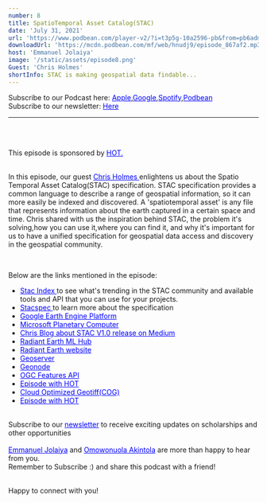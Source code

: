 ```yaml
---
number: 8
title: SpatioTemporal Asset Catalog(STAC)
date: 'July 31, 2021'
url: 'https://www.podbean.com/player-v2/?i=t3p5g-10a2596-pb&from=pb6admin'
downloadUrl: 'https://mcdn.podbean.com/mf/web/hnudj9/episode_867af2.mp3'
host: 'Emmanuel Jolaiya'
image: '/static/assets/episode8.png'
Guest: 'Chris Holmes'
shortInfo: STAC is making geospatial data findable...
---
```


Subscribe to our Podcast here: <a target="_blank" href="https://podcasts.apple.com/ng/podcast/africa-geoconvo-podcast/id1549049632" style='color:blue;'>Apple</a>,<a target="_blank" href="https://www.google.com/podcasts?feed=aHR0cHM6Ly9mZWVkLnBvZGJlYW4uY29tL2FmcmljYWdlb2NvbnZvL2ZlZWQueG1s" style='color:blue;'>Google</a>,<a target="_blank" href="https://africageoconvo.podbean.com/" style='color:blue;'>Spotify</a>,<a target="_blank" href="https://africageoconvo.podbean.com/" style='color:blue;'>Podbean</a><br>
Subscribe to our newsletter: <a target="_blank" href="https://mailchi.mp/431d1fc48f4b/africa-geo-convo-mailing-list" style='color:blue;'>Here</a>
<hr>
<br><br>

This episode is sponsored by <a href='https://www.hotosm.org/' target='_blank' style='color:blue'>HOT.</a>
<br><br>


In this episode, our guest <a target="_blank" href="https://www.linkedin.com/in/opencholmes/" style='color:blue;'>Chris Holmes </a> enlightens us about the Spatio Temporal Asset Catalog(STAC) specification. STAC specification provides a common language to describe a range of geospatial information, so it can more easily be indexed and discovered. A 'spatiotemporal asset' is any file that represents information about the earth captured in a certain space and time. Chris shared with us the inspiration behind STAC, the problem it's solving,how you can use it,where you can find it, and why it's important for us to have a unified specification for geospatial data access and discovery in the geospatial community.

<br>

<p>Below are the links mentioned in the episode:</p>

<ul>

<li><a href='http://stacindex.org' target='_blank' style='color:blue'>Stac Index 
</a> to see what's trending in the STAC community and available tools and API that you can use for your projects.</li>

<li><a href='https://stacspec.org/' target='_blank' style='color:blue'>Stacspec
</a> to learn more about the specification</li>

<li><a href='https://earthengine.google.com/' target='_blank' style='color:blue'>Google Earth Engine Platform
</a></li>

<li><a href='https://planetarycomputer.microsoft.com/' target='_blank' style='color:blue'>Microsoft Planetary Computer
</a></li>

<li><a href='https://medium.com/radiant-earth-insights/stac-api-version-1-0-0-beta-2-released-ea7d321db84d' target='_blank' style='color:blue'>Chris Blog about STAC V1.0 release on Medium
</a></li>

<li><a href='https://www.radiant.earth/mlhub/' target='_blank' style='color:blue'>Radiant Earth ML Hub
</a></li>

<li><a href='https://www.radiant.earth/' target='_blank' style='color:blue'>Radiant Earth website
</a></li>

<li><a href='https://www.geoserver.org/' target='_blank' style='color:blue'>Geoserver
</a></li>

<li><a href='https://www.geonode.org/' target='_blank' style='color:blue'>Geonode</a></li>


<li><a href='https://ogcapi.ogc.org/features/' target='_blank' style='color:blue'>OGC Features API
</a></li>

<li><a href='https://africageoconvo.com/shows/2' target='_blank' style='color:blue'>Episode with HOT
</a></li>

<li><a href='https://www.cogeo.org/' target='_blank' style='color:blue'>Cloud Optimized Geotiff(COG)
</a></li>

<li><a href='https://africageoconvo.com/shows/2' target='_blank' style='color:blue'>Episode with HOT
</a></li>

</ul>


<br>
Subscribe to our <a href='https://mailchi.mp/431d1fc48f4b/africa-geo-convo-mailing-list' target='_blank' style='color:blue'> newsletter</a> to receive exciting updates on scholarships and other opportunities</li>
<br><br>
<a href='https://www.twitter.com/jeafreezy' target='_blank' style='color:blue'> Emmanuel Jolaiya</a> and <a href='https://twitter.com/Svelte_mo' target='_blank' style='color:blue'> Omowonuola Akintola</a> are more than happy to hear from you.</li>

<br>
Remember to Subscribe :) and share this podcast with a friend! <br><br>

Happy to connect with you!
